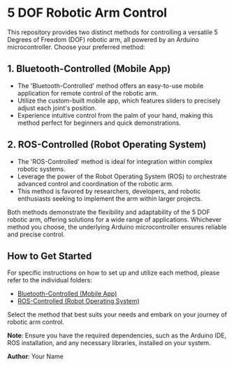 # 5 DOF Robotic Arm Control

This repository provides two distinct methods for controlling a versatile 5 Degrees of Freedom (DOF) robotic arm, all powered by an Arduino microcontroller. Choose your preferred method:

## 1. Bluetooth-Controlled (Mobile App)

- The 'Bluetooth-Controlled' method offers an easy-to-use mobile application for remote control of the robotic arm.
- Utilize the custom-built mobile app, which features sliders to precisely adjust each joint's position.
- Experience intuitive control from the palm of your hand, making this method perfect for beginners and quick demonstrations.

## 2. ROS-Controlled (Robot Operating System)

- The 'ROS-Controlled' method is ideal for integration within complex robotic systems.
- Leverage the power of the Robot Operating System (ROS) to orchestrate advanced control and coordination of the robotic arm.
- This method is favored by researchers, developers, and robotic enthusiasts seeking to implement the arm within larger projects.

Both methods demonstrate the flexibility and adaptability of the 5 DOF robotic arm, offering solutions for a wide range of applications. Whichever method you choose, the underlying Arduino microcontroller ensures reliable and precise control.

## How to Get Started

For specific instructions on how to set up and utilize each method, please refer to the individual folders:

- [Bluetooth-Controlled (Mobile App)](Bluetooth%20controlled/)
- [ROS-Controlled (Robot Operating System)](ROS%20controlled/)

Select the method that best suits your needs and embark on your journey of robotic arm control.

**Note**: Ensure you have the required dependencies, such as the Arduino IDE, ROS installation, and any necessary libraries, installed on your system.

**Author**: Your Name
